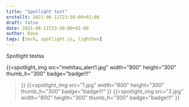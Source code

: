 ```yaml
---
title: "Spotlight test"
erstellt: 2021-06-11T23:56:00+02:00
draft: false
date: 2021-06-11T23:56:00+02:00
author: Dave
tags: [tech, spotlight.js, lightbox]
---
```

Spotlight testss

{{<spotlight_img
    src="mehltau_alert1.jpg"
    width="800"
    height="300"
    thumb_h="300"
    badge="badge!!!"
>}}
{{<spotlight_img
    src="1.jpg"
    width="800"
    height="300"
    thumb_h="300"
    badge="badge!!!"
>}}
{{<spotlight_img
    src="2.jpg"
    width="800"
    height="300"
    thumb_h="300"
    badge="badge!!!"
>}}

